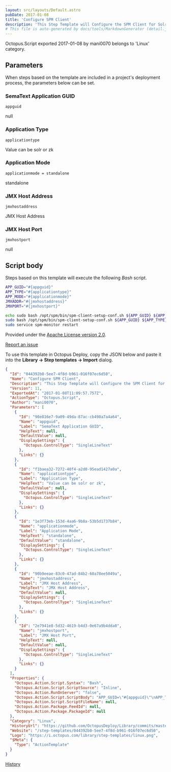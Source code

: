 ```yaml
---
layout: src/layouts/Default.astro
pubDate: 2017-01-08
title: 'Configure SPM Client'
description: 'This Step Template will Configure the SPM Client for Solr and Zookeeper'
# This file is auto-generated by docs/tools/MarkdownGenerator (detail.js)
---
```


Octopus.Script exported 2017-01-08 by mani0070 belongs to 'Linux' category.

## Parameters

When steps based on the template are included in a project's deployment process, the parameters below can be set.


<div class="param">

### SemaText Application GUID

`appguid`

null

</div>
        
<div class="param">

### Application Type

`applicationtype`

Value can be solr or zk

</div>
        
<div class="param">

### Application Mode

`applicationmode = standalone`

standalone

</div>
        
<div class="param">

### JMX Host Address

`jmxhostaddress`

JMX Host Address

</div>
        
<div class="param">

### JMX Host Port

`jmxhostport`

null

</div>
        

## Script body

Steps based on this template will execute the following *Bash* script.

```Bash
APP_GUID="#{appguid}"
APP_TYPE="#{applicationtype}"
APP_MODE="#{applicationmode}"
JMXADDR="#{jmxhostaddress}"
JMXPORT="#{jmxhostport}"

echo sudo bash /opt/spm/bin/spm-client-setup-conf.sh ${APP_GUID} ${APP_TYPE} ${APP_MODE} jmxhost:${JMXADDR} jmxport:${JMXPORT}
sudo bash /opt/spm/bin/spm-client-setup-conf.sh ${APP_GUID} ${APP_TYPE} ${APP_MODE} jmxhost:${JMXADDR} jmxport:${JMXPORT}
sudo service spm-monitor restart
```

Provided under the [Apache License version 2.0](https://github.com/OctopusDeploy/Library/blob/master/LICENSE.txt).

[Report an issue](https://github.com/OctopusDeploy/Library/issues/new?assignees=&labels=&projects=&template=bug-report.yml&title=Issue%20with%20Configure%20SPM%20Client&step-template=Configure%20SPM%20Client)

<div class="get-json">

To use this template in Octopus Deploy, copy the JSON below and paste it into the **Library → Step templates → Import** dialog.

```json
{
  "Id": "044392b0-5ee7-4f8d-b961-016f07ec6d50",
  "Name": "Configure SPM Client",
  "Description": "This Step Template will Configure the SPM Client for Solr and Zookeeper",
  "Version": 11,
  "ExportedAt": "2017-01-08T11:09:57.757Z",
  "ActionType": "Octopus.Script",
  "Author": "mani0070",
  "Parameters": [
    {
      "Id": "90e816e7-9a09-49da-87ac-cb498a7a4a64",
      "Name": "appguid",
      "Label": "SemaText Application GUID",
      "HelpText": null,
      "DefaultValue": null,
      "DisplaySettings": {
        "Octopus.ControlType": "SingleLineText"
      },
      "Links": {}
    },
    {
      "Id": "f1baea32-7272-40f4-a2d0-95ead1427a0a",
      "Name": "applicationtype",
      "Label": "Application Type",
      "HelpText": "Value can be solr or zk",
      "DefaultValue": null,
      "DisplaySettings": {
        "Octopus.ControlType": "SingleLineText"
      },
      "Links": {}
    },
    {
      "Id": "1e3f73eb-153d-4aa6-9b8a-53b5d1737b84",
      "Name": "applicationmode",
      "Label": "Application Mode",
      "HelpText": "standalone",
      "DefaultValue": "standalone",
      "DisplaySettings": {
        "Octopus.ControlType": "SingleLineText"
      },
      "Links": {}
    },
    {
      "Id": "90b9eeae-83c0-47ad-84b2-60a78ee5049a",
      "Name": "jmxhostaddress",
      "Label": "JMX Host Address",
      "HelpText": "JMX Host Address",
      "DefaultValue": null,
      "DisplaySettings": {
        "Octopus.ControlType": "SingleLineText"
      },
      "Links": {}
    },
    {
      "Id": "2e7941e8-5d32-4619-b4d3-0e67a9b4dda0",
      "Name": "jmxhostport",
      "Label": "JMX Host Port",
      "HelpText": null,
      "DefaultValue": null,
      "DisplaySettings": {
        "Octopus.ControlType": "SingleLineText"
      },
      "Links": {}
    }
  ],
  "Properties": {
    "Octopus.Action.Script.Syntax": "Bash",
    "Octopus.Action.Script.ScriptSource": "Inline",
    "Octopus.Action.RunOnServer": "false",
    "Octopus.Action.Script.ScriptBody": "APP_GUID=\"#{appguid}\"\nAPP_TYPE=\"#{applicationtype}\"\nAPP_MODE=\"#{applicationmode}\"\nJMXADDR=\"#{jmxhostaddress}\"\nJMXPORT=\"#{jmxhostport}\"\n\necho sudo bash /opt/spm/bin/spm-client-setup-conf.sh ${APP_GUID} ${APP_TYPE} ${APP_MODE} jmxhost:${JMXADDR} jmxport:${JMXPORT}\nsudo bash /opt/spm/bin/spm-client-setup-conf.sh ${APP_GUID} ${APP_TYPE} ${APP_MODE} jmxhost:${JMXADDR} jmxport:${JMXPORT}\nsudo service spm-monitor restart",
    "Octopus.Action.Script.ScriptFileName": null,
    "Octopus.Action.Package.FeedId": null,
    "Octopus.Action.Package.PackageId": null
  },
  "Category": "Linux",
  "HistoryUrl": "https://github.com/OctopusDeploy/Library/commits/master/step-templates//opt/buildagent/work/75443764cd38076d/step-templates/configure-spm-client.json",
  "Website": "/step-templates/044392b0-5ee7-4f8d-b961-016f07ec6d50",
  "Logo": "https://i.octopus.com/library/step-templates/linux.png",
  "$Meta": {
    "Type": "ActionTemplate"
  }
}
```

[History](https://github.com/OctopusDeploy/Library/commits/master/step-templates/https://github.com/OctopusDeploy/Library/commits/master/step-templates//opt/buildagent/work/75443764cd38076d/step-templates/configure-spm-client.json)

</div>
